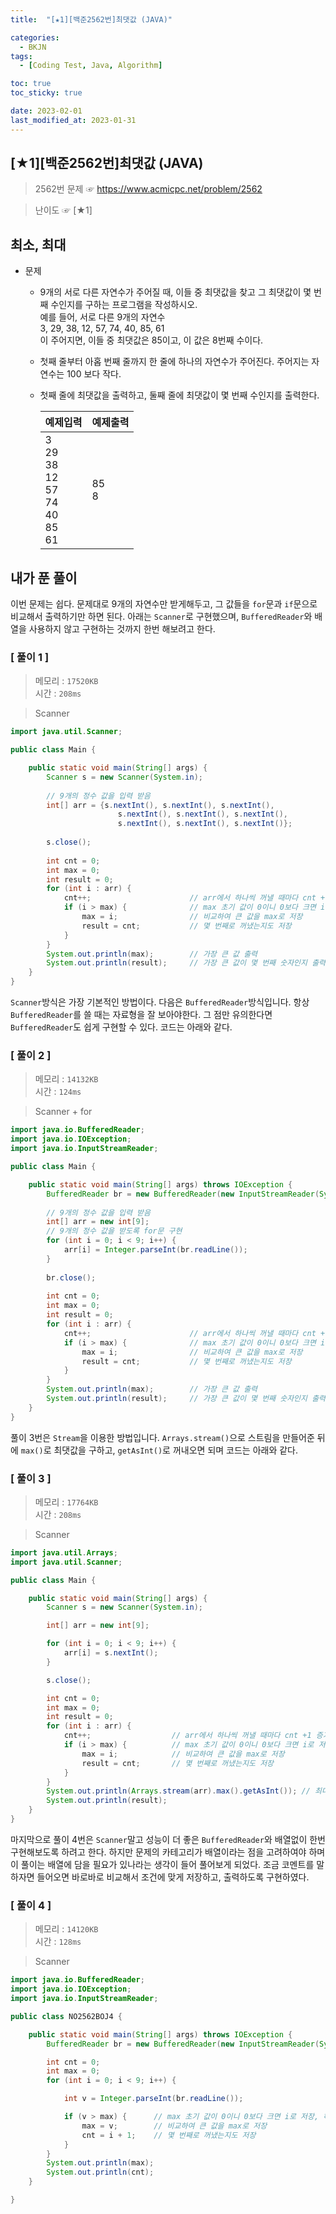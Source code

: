 ```yaml
---
title:  "[★1][백준2562번]최댓값 (JAVA)" 

categories:
  - BKJN
tags:
  - [Coding Test, Java, Algorithm]

toc: true
toc_sticky: true

date: 2023-02-01
last_modified_at: 2023-01-31
---
```

[★1][백준2562번]최댓값 (JAVA)
----
> 2562번 문제 ☞ <https://www.acmicpc.net/problem/2562>  

> 난이도 ☞ [★1]
  
## 최소, 최대
  
- 문제
  - 9개의 서로 다른 자연수가 주어질 때, 이들 중 최댓값을 찾고 그 최댓값이 몇 번째 수인지를 구하는 프로그램을 작성하시오.<br>예를 들어, 서로 다른 9개의 자연수<br>3, 29, 38, 12, 57, 74, 40, 85, 61<br>이 주어지면, 이들 중 최댓값은 85이고, 이 값은 8번째 수이다.
  - 첫째 줄부터 아홉 번째 줄까지 한 줄에 하나의 자연수가 주어진다. 주어지는 자연수는 100 보다 작다.
  - 첫째 줄에 최댓값을 출력하고, 둘째 줄에 최댓값이 몇 번째 수인지를 출력한다.
    
	|예제입력|예제출력|
	|:--|:--|
	|3<br>29<br>38<br>12<br>57<br>74<br>40<br>85<br>61|85<br>8|

## 내가 푼 풀이  
이번 문제는 쉽다. 문제대로 9개의 자연수만 받게해두고, 그 값들을 `for`문과 `if`문으로 비교해서 출력하기만 하면 된다. 아래는 `Scanner`로 구현했으며, `BufferedReader`와 배열을 사용하지 않고 구현하는 것까지 한번 해보려고 한다.
### [ 풀이 1 ]  
>메모리 : `17520KB`  
>시간 : `208ms`  

>Scanner
  
```java
import java.util.Scanner;

public class Main {

	public static void main(String[] args) {
		Scanner s = new Scanner(System.in);
		
		// 9개의 정수 값을 입력 받음
		int[] arr = {s.nextInt(), s.nextInt(), s.nextInt(),
						s.nextInt(), s.nextInt(), s.nextInt(),
						s.nextInt(), s.nextInt(), s.nextInt()};
		
		s.close();
		
		int cnt = 0;
		int max = 0;
		int result = 0;
		for (int i : arr) {
			cnt++;						// arr에서 하나씩 꺼낼 때마다 cnt +1 증가
			if (i > max) {				// max 초기 값이 0이니 0보다 크면 i로 저장, 하나씩 꺼내어 비교하면서 큰 값을 저장함
				max = i;				// 비교하여 큰 값을 max로 저장
				result = cnt;			// 몇 번째로 꺼냈는지도 저장
			}
		}
		System.out.println(max);		// 가장 큰 값 출력
		System.out.println(result);		// 가장 큰 값이 몇 번째 숫자인지 출력
	}
}
```
`Scanner`방식은 가장 기본적인 방법이다. 다음은 `BufferedReader`방식입니다. 항상 `BufferedReader`를 쓸 때는 자료형을 잘 보아야한다. 그 점만 유의한다면 `BufferedReader`도 쉽게 구현할 수 있다. 코드는 아래와 같다.
### [ 풀이 2 ]  
>메모리 : `14132KB`  
>시간 : `124ms`  
  
>Scanner + for
  
```java
import java.io.BufferedReader;
import java.io.IOException;
import java.io.InputStreamReader;

public class Main {

	public static void main(String[] args) throws IOException {
		BufferedReader br = new BufferedReader(new InputStreamReader(System.in));
		
		// 9개의 정수 값을 입력 받음
		int[] arr = new int[9];
		// 9개의 정수 값을 받도록 for문 구현
		for (int i = 0; i < 9; i++) {
			arr[i] = Integer.parseInt(br.readLine());
		}
		
		br.close();
		
		int cnt = 0;
		int max = 0;
		int result = 0;
		for (int i : arr) {
			cnt++;						// arr에서 하나씩 꺼낼 때마다 cnt +1 증가
			if (i > max) {				// max 초기 값이 0이니 0보다 크면 i로 저장, 하나씩 꺼내어 비교하면서 큰 값을 저장함
				max = i;				// 비교하여 큰 값을 max로 저장
				result = cnt;			// 몇 번째로 꺼냈는지도 저장
			}
		}
		System.out.println(max);		// 가장 큰 값 출력
		System.out.println(result);		// 가장 큰 값이 몇 번째 숫자인지 출력
	}
}
```
풀이 3번은 `Stream`을 이용한 방법입니다. `Arrays.stream()`으로 스트림을 만들어준 뒤에 `max()`로 최댓값을 구하고, `getAsInt()`로 꺼내오면 되며 코드는 아래와 같다.
### [ 풀이 3 ]  
>메모리 : `17764KB`  
>시간 : `208ms`  
  
>Scanner
  
```java
import java.util.Arrays;
import java.util.Scanner;

public class Main {

	public static void main(String[] args) {
		Scanner s = new Scanner(System.in);

		int[] arr = new int[9];

		for (int i = 0; i < 9; i++) {
			arr[i] = s.nextInt();
		}

		s.close();

		int cnt = 0;
		int max = 0;
		int result = 0;
		for (int i : arr) {
			cnt++; 					// arr에서 하나씩 꺼낼 때마다 cnt +1 증가
			if (i > max) { 			// max 초기 값이 0이니 0보다 크면 i로 저장, 하나씩 꺼내어 비교하면서 큰 값을 저장함
				max = i; 			// 비교하여 큰 값을 max로 저장
				result = cnt; 		// 몇 번째로 꺼냈는지도 저장
			}
		}
		System.out.println(Arrays.stream(arr).max().getAsInt()); // 최대값을 구함
		System.out.println(result);
	}
}
```
마지막으로 풀이 4번은 `Scanner`말고 성능이 더 좋은 `BufferedReader`와 배열없이 한번 구현해보도록 하려고 한다. 하지만 문제의 카테고리가 배열이라는 점을 고려하여야 하며 이 풀이는 배열에 담을 필요가 있나라는 생각이 들어 풀어보게 되었다. 조금 코멘트를 말하자면 들어오면 바로바로 비교해서 조건에 맞게 저장하고, 출력하도록 구현하였다.
### [ 풀이 4 ]  
>메모리 : `14120KB`  
>시간 : `128ms`  
  
>Scanner
  
```java
import java.io.BufferedReader;
import java.io.IOException;
import java.io.InputStreamReader;

public class NO2562BOJ4 {

	public static void main(String[] args) throws IOException {
		BufferedReader br = new BufferedReader(new InputStreamReader(System.in));

		int cnt = 0;
		int max = 0;
		for (int i = 0; i < 9; i++) {

			int v = Integer.parseInt(br.readLine());

			if (v > max) { 		// max 초기 값이 0이니 0보다 크면 i로 저장, 하나씩 꺼내어 비교하면서 큰 값을 저장함
				max = v; 		// 비교하여 큰 값을 max로 저장
				cnt = i + 1;	// 몇 번째로 꺼냈는지도 저장
			}
		}
		System.out.println(max);
		System.out.println(cnt);
	}

}
```